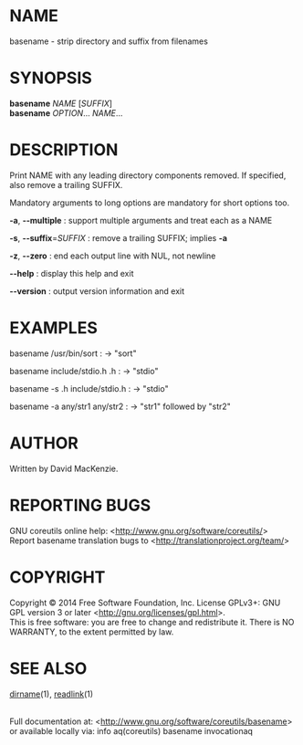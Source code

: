 NAME
====

basename - strip directory and suffix from filenames

SYNOPSIS
========

**basename** *NAME* [*SUFFIX*]\
 **basename** *OPTION*... *NAME*...

DESCRIPTION
===========

Print NAME with any leading directory components removed. If specified, also remove a trailing SUFFIX.

Mandatory arguments to long options are mandatory for short options too.

**-a**, **--multiple**
:   support multiple arguments and treat each as a NAME

**-s**, **--suffix**=*SUFFIX*
:   remove a trailing SUFFIX; implies **-a**

**-z**, **--zero**
:   end each output line with NUL, not newline

**--help**
:   display this help and exit

**--version**
:   output version information and exit

EXAMPLES
========

basename /usr/bin/sort
:   -\> "sort"

basename include/stdio.h .h
:   -\> "stdio"

basename -s .h include/stdio.h
:   -\> "stdio"

basename -a any/str1 any/str2
:   -\> "str1" followed by "str2"

AUTHOR
======

Written by David MacKenzie.

REPORTING BUGS
==============

GNU coreutils online help: \<<http://www.gnu.org/software/coreutils/>\>\
 Report basename translation bugs to \<<http://translationproject.org/team/>\>

COPYRIGHT
=========

Copyright © 2014 Free Software Foundation, Inc. License GPLv3+: GNU GPL version 3 or later \<<http://gnu.org/licenses/gpl.html>\>.\
 This is free software: you are free to change and redistribute it. There is NO WARRANTY, to the extent permitted by law.

SEE ALSO
========

[dirname](http://localhost/cgi-bin/man/man2html?1+dirname)(1), [readlink](http://localhost/cgi-bin/man/man2html?1+readlink)(1)

\
 Full documentation at: \<<http://www.gnu.org/software/coreutils/basename>\>\
 or available locally via: info aq(coreutils) basename invocationaq
